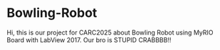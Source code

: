 # Bowling-Robot
Hi, this is our project for CARC2025 about Bowling Robot using MyRIO Board with LabView 2017. 
Our bro is STUPID CRABBBB!!
